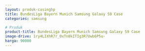 ```yaml
---
layout: produk-casinghp
title: BundesLiga Bayern Munich Samsung Galaxy S9 Case
categories: samsung

# Produk
product-title: BundesLiga Bayern Munich Samsung Galaxy S9 Case
image-drive: 1ry4LIXhR7r_OxTn0kITIg3R7Uwb6P5u-
harga: 90000
---
```

